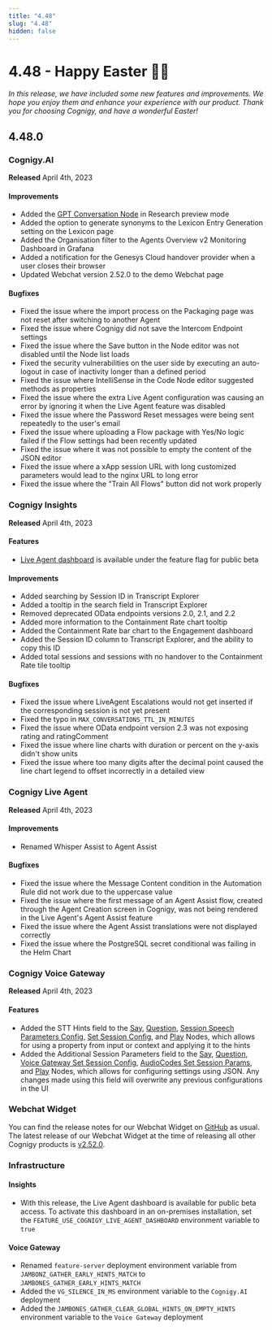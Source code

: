 ```yaml
---
title: "4.48"
slug: "4.48"
hidden: false
---
```


# 4.48 - Happy Easter 💐🐇

_In this release, we have included some new features and improvements. We hope you enjoy them and enhance your experience with our product. Thank you for choosing Cognigy, and have a wonderful Easter!_

## 4.48.0

### Cognigy.AI

**Released** April 4th, 2023

#### Improvements

- Added the [GPT Conversation Node](../ai/flow-nodes/other-nodes/gpt-prompt.md) in Research preview mode
- Added the option to generate synonyms to the Lexicon Entry Generation setting on the Lexicon page
- Added the Organisation filter to the Agents Overview v2 Monitoring Dashboard in Grafana
- Added a notification for the Genesys Cloud handover provider when a user closes their browser
- Updated Webchat version 2.52.0 to the demo Webchat page

#### Bugfixes

- Fixed the issue where the import process on the Packaging page was not reset after switching to another Agent
- Fixed the issue where Cognigy did not save the Intercom Endpoint settings
- Fixed the issue where the Save button in the Node editor was not disabled until the Node list loads
- Fixed the security vulnerabilities on the user side by executing an auto-logout in case of inactivity longer than a defined period
- Fixed the issue where IntelliSense in the Code Node editor suggested methods as properties
- Fixed the issue where the extra Live Agent configuration was causing an error by ignoring it when the Live Agent feature was disabled
- Fixed the issue where the Password Reset messages were being sent repeatedly to the user's email
- Fixed the issue where uploading a Flow package with Yes/No logic failed if the Flow settings had been recently updated
- Fixed the issue where it was not possible to empty the content of the JSON editor
- Fixed the issue where a xApp session URL with long customized parameters would lead to the nginx URL to long error
- Fixed the issue where the "Train All Flows" button did not work properly

### Cognigy Insights

**Released** April 4th, 2023

#### Features

- [Live Agent dashboard](../insights/dashboard-live-agent.md) is available under the feature flag for public beta

#### Improvements

- Added searching by Session ID in Transcript Explorer
- Added a tooltip in the search field in Transcript Explorer
- Removed deprecated OData endpoints versions 2.0, 2.1, and 2.2
- Added more information to the Containment Rate chart tooltip
- Added the Containment Rate bar chart to the Engagement dashboard
- Added the Session ID column to Transcript Explorer, and the ability to copy this ID
- Added total sessions and sessions with no handover to the Containment Rate tile tooltip

#### Bugfixes

- Fixed the issue where LiveAgent Escalations would not get inserted if the corresponding session is not yet present
- Fixed the typo in `MAX_CONVERSATIONS_TTL_IN_MINUTES`
- Fixed the issue where OData endpoint version 2.3 was not exposing rating and ratingComment
- Fixed the issue where line charts with duration or percent on the y-axis didn't show units
- Fixed the issue where too many digits after the decimal point caused the line chart legend to offset incorrectly in a detailed view

### Cognigy Live Agent

**Released** April 4th, 2023

#### Improvements

- Renamed Whisper Assist to Agent Assist

#### Bugfixes

- Fixed the issue where the Message Content condition in the Automation Rule did not work due to the uppercase value
- Fixed the issue where the first message of an Agent Assist flow, created through the Agent Creation screen in Cognigy, was not being rendered in the Live Agent's Agent Assist feature
- Fixed the issue where the Agent Assist translations were not displayed correctly
- Fixed the issue where the PostgreSQL secret conditional was failing in the Helm Chart

### Cognigy Voice Gateway

**Released** April 4th, 2023

#### Features

- Added the STT Hints field to the [Say](../ai/flow-nodes/message/say.md), [Question](../ai/flow-nodes/message/question.md), [Session Speech Parameters Config](../ai/flow-nodes/generic-voice-nodes/session-speech-parameters-config.md), [Set Session Config](../ai/flow-nodes/vg/set-session-config.md), and [Play](../ai/flow-nodes/vg/play.md) Nodes, which allows for using a property from input or context and applying it to the hints
- Added the Additional Session Parameters field to the [Say](../ai/flow-nodes/message/say.md), [Question](../ai/flow-nodes/message/question.md), [Voice Gateway Set Session Config](../ai/flow-nodes/vg/set-session-config.md), [AudioCodes Set Session Params](../ai/flow-nodes/audiocodes/set-session-params.md), and [Play](../ai/flow-nodes/vg/play.md) Nodes, which allows for configuring settings using JSON. Any changes made using this field will overwrite any previous configurations in the UI

### Webchat Widget

You can find the release notes for our Webchat Widget on [GitHub](https://github.com/Cognigy/WebchatWidget/releases) as usual. The latest release of our Webchat Widget at the time of releasing all other Cognigy products is [v2.52.0](https://github.com/Cognigy/WebchatWidget/releases/tag/v2.52.0).

### Infrastructure

#### Insights

- With this release, the Live Agent dashboard is available for public beta access. To activate this dashboard in an on-premises installation, set the `FEATURE_USE_COGNIGY_LIVE_AGENT_DASHBOARD` environment variable to `true`

#### Voice Gateway

- Renamed `feature-server` deployment environment variable from `JAMBONZ_GATHER_EARLY_HINTS_MATCH` to `JAMBONES_GATHER_EARLY_HINTS_MATCH`
- Added the `VG_SILENCE_IN_MS` environment variable to the `Cognigy.AI` deployment
- Added the  `JAMBONES_GATHER_CLEAR_GLOBAL_HINTS_ON_EMPTY_HINTS` environment variable to the `Voice Gateway` deployment


